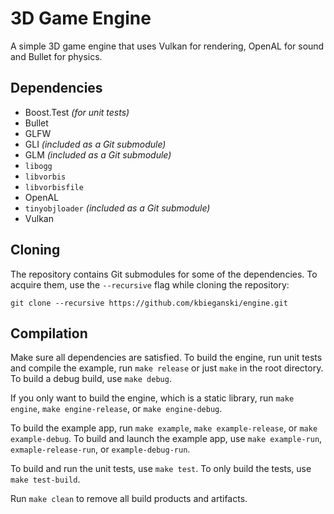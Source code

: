 3D Game Engine
==============

A simple 3D game engine that uses Vulkan for rendering, OpenAL for sound and Bullet for physics.

## Dependencies

 * Boost.Test *(for unit tests)*
 * Bullet
 * GLFW
 * GLI *(included as a Git submodule)*
 * GLM *(included as a Git submodule)*
 * `libogg`
 * `libvorbis`
 * `libvorbisfile`
 * OpenAL
 * `tinyobjloader` *(included as a Git submodule)*
 * Vulkan

## Cloning

The repository contains Git submodules for some of the dependencies. To acquire them, use the `--recursive` flag while cloning the repository:

```git clone --recursive https://github.com/kbieganski/engine.git```

## Compilation

Make sure all dependencies are satisfied. To build the engine, run unit tests and compile the example, run `make release` or just `make` in the root directory. To build a debug build, use `make debug`.

If you only want to build the engine, which is a static library, run `make engine`, `make engine-release`, or `make engine-debug`.

To build the example app, run `make example`, `make example-release`, or `make example-debug`. To build and launch the example app, use `make example-run`, `exmaple-release-run`, or `example-debug-run`.

To build and run the unit tests, use `make test`. To only build the tests, use `make test-build`.

Run `make clean` to remove all build products and artifacts.
